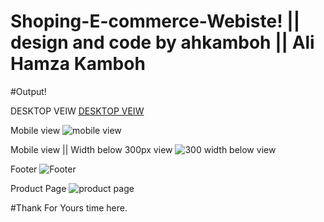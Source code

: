 # Shoping-E-commerce-Webiste! || design and code by ahkamboh || Ali Hamza Kamboh

#Output!

DESKTOP VEIW
[DESKTOP VEIW](https://user-images.githubusercontent.com/123060177/227790216-7156cf5f-1931-4736-b41c-a09a414865ee.png)

Mobile view
![mobile view](https://user-images.githubusercontent.com/123060177/227790570-3bb9e445-f482-4097-aa2c-4658d76013e4.png)

Mobile view || Width below 300px view
![300 width below view](https://user-images.githubusercontent.com/123060177/227790595-e711ea0b-825d-4c90-a176-02e3647c8162.png)

Footer
![Footer](https://user-images.githubusercontent.com/123060177/227790673-2f125c22-583a-4383-a8d2-d72ced6d60f5.png)

Product Page
![product page](https://user-images.githubusercontent.com/123060177/227790687-f886f575-c536-4830-82fc-7c82b7df15d9.png)

#Thank For Yours time here.
